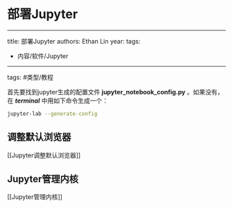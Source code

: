 # 部署Jupyter


---
title: 部署Jupyter
authors: Ethan Lin
year:
tags:
  - 内容/软件/Jupyter 
---


tags: #类型/教程 


首先要找到jupyter生成的配置文件 **jupyter_notebook_config.py** 。如果没有，在 _**terminal**_ 中用如下命令生成一个：

```bash
jupyter-lab --generate-config
```


## 调整默认浏览器

[[Jupyter调整默认浏览器]]


## Jupyter管理内核

[[Jupyter管理内核]]


